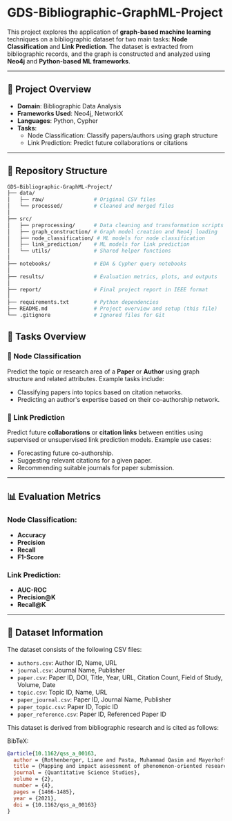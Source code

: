 # GDS-Bibliographic-GraphML-Project

This project explores the application of **graph-based machine learning** techniques on a bibliographic dataset for two main tasks: **Node Classification** and **Link Prediction**. The dataset is extracted from bibliographic records, and the graph is constructed and analyzed using **Neo4j** and **Python-based ML frameworks**.

---

## 🚀 Project Overview

- **Domain**: Bibliographic Data Analysis
- **Frameworks Used**: Neo4j, NetworkX
- **Languages**: Python, Cypher
- **Tasks**:
  - Node Classification: Classify papers/authors using graph structure
  - Link Prediction: Predict future collaborations or citations

---

## 📂 Repository Structure

```bash
GDS-Bibliographic-GraphML-Project/
├── data/
│   ├── raw/                # Original CSV files
│   └── processed/          # Cleaned and merged files
│
├── src/
│   ├── preprocessing/      # Data cleaning and transformation scripts
│   ├── graph_construction/ # Graph model creation and Neo4j loading
│   ├── node_classification/ # ML models for node classification
│   ├── link_prediction/    # ML models for link prediction
│   └── utils/              # Shared helper functions
│
├── notebooks/              # EDA & Cypher query notebooks
│
├── results/                # Evaluation metrics, plots, and outputs
│
├── report/                 # Final project report in IEEE format
│
├── requirements.txt        # Python dependencies
├── README.md               # Project overview and setup (this file)
└── .gitignore              # Ignored files for Git
```
## 🧠 Tasks Overview

### 🔸 Node Classification

Predict the topic or research area of a **Paper** or **Author** using graph structure and related attributes. Example tasks include:
- Classifying papers into topics based on citation networks.
- Predicting an author's expertise based on their co-authorship network.

### 🔸 Link Prediction

Predict future **collaborations** or **citation links** between entities using supervised or unsupervised link prediction models. Example use cases:
- Forecasting future co-authorship.
- Suggesting relevant citations for a given paper.
- Recommending suitable journals for paper submission.

---

## 📊 Evaluation Metrics

### Node Classification:
- **Accuracy**
- **Precision**
- **Recall**
- **F1-Score**

### Link Prediction:
- **AUC-ROC**
- **Precision@K**
- **Recall@K**

---

## 📘 Dataset Information

The dataset consists of the following CSV files:

- `authors.csv`: Author ID, Name, URL
- `journal.csv`: Journal Name, Publisher
- `paper.csv`: Paper ID, DOI, Title, Year, URL, Citation Count, Field of Study, Volume, Date
- `topic.csv`: Topic ID, Name, URL
- `paper_journal.csv`: Paper ID, Journal Name, Publisher
- `paper_topic.csv`: Paper ID, Topic ID
- `paper_reference.csv`: Paper ID, Referenced Paper ID

This dataset is derived from bibliographic research and is cited as follows:

BibTeX:
```bibtex
@article{10.1162/qss_a_00163,
  author = {Rothenberger, Liane and Pasta, Muhammad Qasim and Mayerhoffer, Daniel},
  title = {Mapping and impact assessment of phenomenon-oriented research fields: The example of migration research},
  journal = {Quantitative Science Studies},
  volume = {2},
  number = {4},
  pages = {1466-1485},
  year = {2021},
  doi = {10.1162/qss_a_00163}
}


